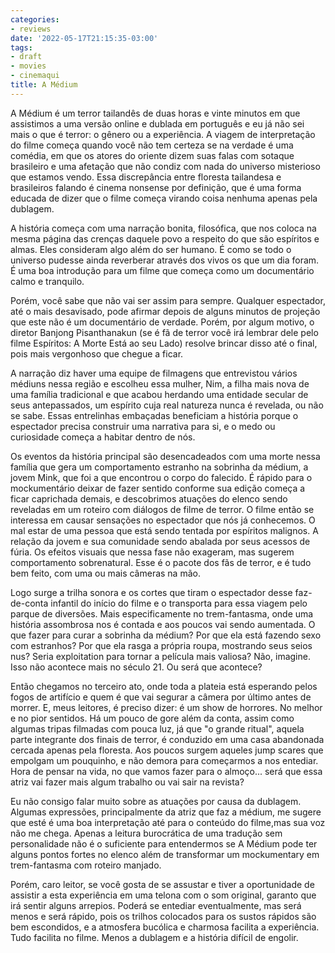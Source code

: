 ```yaml
---
categories:
- reviews
date: '2022-05-17T21:15:35-03:00'
tags:
- draft
- movies
- cinemaqui
title: A Médium
---
```


A Médium é um terror tailandês de duas horas e vinte minutos em que assistimos a uma versão online e dublada em português e eu já não sei mais o que é terror: o gênero ou a experiência. A viagem de interpretação do filme começa quando você não tem certeza se na verdade é uma comédia, em que os atores do oriente dizem suas falas com sotaque brasileiro e uma afetação que não condiz com nada do universo misterioso que estamos vendo. Essa discrepância entre floresta tailandesa e brasileiros falando é cinema nonsense por definição, que é uma forma educada de dizer que o filme começa virando coisa nenhuma apenas pela dublagem.

A história começa com uma narração bonita, filosófica, que nos coloca na mesma página das crenças daquele povo a respeito do que são espíritos e almas. Eles consideram algo além do ser humano. É como se todo o universo pudesse ainda reverberar através dos vivos os que um dia foram. É uma boa introdução para um filme que começa como um documentário calmo e tranquilo.

Porém, você sabe que não vai ser assim para sempre. Qualquer espectador, até o mais desavisado, pode afirmar depois de alguns minutos de projeção que este não é um documentário de verdade. Porém, por algum motivo, o diretor Banjong Pisanthanakun (se é fã de terror você irá lembrar dele pelo filme Espíritos: A Morte Está ao seu Lado) resolve brincar disso até o final, pois mais vergonhoso que chegue a ficar.

A narração diz haver uma equipe de filmagens que entrevistou vários médiuns nessa região e escolheu essa mulher, Nim, a filha mais nova de uma família tradicional e que acabou herdando uma entidade secular de seus antepassados, um espírito cuja real natureza nunca é revelada, ou não se sabe. Essas entrelinhas embaçadas beneficiam a história porque o espectador precisa construir uma narrativa para si, e o medo ou curiosidade começa a habitar dentro de nós.

Os eventos da história principal são desencadeados com uma morte nessa família que gera um comportamento estranho na sobrinha da médium, a jovem Mink, que foi a que encontrou o corpo do falecido. É rápido para o mockumentário deixar de fazer sentido conforme sua edição começa a ficar caprichada demais, e descobrimos atuações do elenco sendo reveladas em um roteiro com diálogos de filme de terror. O filme então se interessa em causar sensações no espectador que nós já conhecemos. O mal estar de uma pessoa que está sendo tentada por espíritos malignos. A relação da jovem e sua comunidade sendo abalada por seus acessos de fúria. Os efeitos visuais que nessa fase não exageram, mas sugerem comportamento sobrenatural. Esse é o pacote dos fãs de terror, e é tudo bem feito, com uma ou mais câmeras na mão.

Logo surge a trilha sonora e os cortes que tiram o espectador desse faz-de-conta infantil do início do filme e o transporta para essa viagem pelo parque de diversões. Mais especificamente no trem-fantasma, onde uma história assombrosa nos é contada e aos poucos vai sendo aumentada. O que fazer para curar a sobrinha da médium? Por que ela está fazendo sexo com estranhos? Por que ela rasga a própria roupa, mostrando seus seios nus? Seria exploitation para tornar a película mais valiosa? Não, imagine. Isso não acontece mais no século 21. Ou será que acontece?

Então chegamos no terceiro ato, onde toda a plateia está esperando pelos fogos de artifício e quem é que vai segurar a câmera por último antes de morrer. E, meus leitores, é preciso dizer: é um show de horrores. No melhor e no pior sentidos. Há um pouco de gore além da conta, assim como algumas tripas filmadas com pouca luz, já que "o grande ritual", aquela parte integrante dos finais de terror, é conduzido em uma casa abandonada cercada apenas pela floresta. Aos poucos surgem aqueles jump scares que empolgam um pouquinho, e não demora para começarmos a nos entediar. Hora de pensar na vida, no que vamos fazer para o almoço... será que essa atriz vai fazer mais algum trabalho ou vai sair na revista?

Eu não consigo falar muito sobre as atuações por causa da dublagem. Algumas expressões, principalmente da atriz que faz a médium, me sugere que esté é uma boa interpretação até para o conteúdo do filme,mas sua voz não me chega. Apenas a leitura burocrática de uma tradução sem personalidade não é o suficiente para entendermos se A Médium pode ter alguns pontos fortes no elenco além de transformar um mockumentary em trem-fantasma com roteiro manjado.

Porém, caro leitor, se você gosta de se assustar e tiver a oportunidade de assistir a esta experiência em uma telona com o som original, garanto que irá sentir alguns arrepios. Poderá se entediar eventualmente, mas será menos e será rápido, pois os trilhos colocados para os sustos rápidos são bem escondidos, e a atmosfera bucólica e charmosa facilita a experiência. Tudo facilita no filme. Menos a dublagem e a história difícil de engolir.
